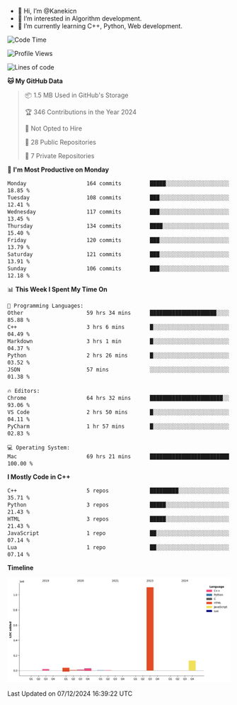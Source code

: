 - 👋 Hi, I’m @Kanekicn
- 👀 I’m interested in Algorithm development.
- 🌱 I’m currently learning C++, Python, Web development.

<!---
cotecsz/cotecsz is a ✨ special ✨ repository because its `README.md` (this file) appears on your GitHub profile.
You can click the Preview link to take a look at your changes.
--->

<!--START_SECTION:waka-->
![Code Time](http://img.shields.io/badge/Code%20Time-2%2C184%20hrs%2043%20mins-blue)

![Profile Views](http://img.shields.io/badge/Profile%20Views-30-blue)

![Lines of code](https://img.shields.io/badge/From%20Hello%20World%20I%27ve%20Written-1.3%20million%20lines%20of%20code-blue)

**🐱 My GitHub Data** 

> 📦 1.5 MB Used in GitHub's Storage 
 > 
> 🏆 346 Contributions in the Year 2024
 > 
> 🚫 Not Opted to Hire
 > 
> 📜 28 Public Repositories 
 > 
> 🔑 7 Private Repositories 
 > 
📅 **I'm Most Productive on Monday** 

```text
Monday                   164 commits         █████░░░░░░░░░░░░░░░░░░░░   18.85 % 
Tuesday                  108 commits         ███░░░░░░░░░░░░░░░░░░░░░░   12.41 % 
Wednesday                117 commits         ███░░░░░░░░░░░░░░░░░░░░░░   13.45 % 
Thursday                 134 commits         ████░░░░░░░░░░░░░░░░░░░░░   15.40 % 
Friday                   120 commits         ███░░░░░░░░░░░░░░░░░░░░░░   13.79 % 
Saturday                 121 commits         ███░░░░░░░░░░░░░░░░░░░░░░   13.91 % 
Sunday                   106 commits         ███░░░░░░░░░░░░░░░░░░░░░░   12.18 % 
```


📊 **This Week I Spent My Time On** 

```text
💬 Programming Languages: 
Other                    59 hrs 34 mins      █████████████████████░░░░   85.88 % 
C++                      3 hrs 6 mins        █░░░░░░░░░░░░░░░░░░░░░░░░   04.49 % 
Markdown                 3 hrs 1 min         █░░░░░░░░░░░░░░░░░░░░░░░░   04.37 % 
Python                   2 hrs 26 mins       █░░░░░░░░░░░░░░░░░░░░░░░░   03.52 % 
JSON                     57 mins             ░░░░░░░░░░░░░░░░░░░░░░░░░   01.38 % 

🔥 Editors: 
Chrome                   64 hrs 32 mins      ███████████████████████░░   93.06 % 
VS Code                  2 hrs 50 mins       █░░░░░░░░░░░░░░░░░░░░░░░░   04.11 % 
PyCharm                  1 hr 57 mins        █░░░░░░░░░░░░░░░░░░░░░░░░   02.83 % 

💻 Operating System: 
Mac                      69 hrs 21 mins      █████████████████████████   100.00 % 
```

**I Mostly Code in C++** 

```text
C++                      5 repos             █████████░░░░░░░░░░░░░░░░   35.71 % 
Python                   3 repos             █████░░░░░░░░░░░░░░░░░░░░   21.43 % 
HTML                     3 repos             █████░░░░░░░░░░░░░░░░░░░░   21.43 % 
JavaScript               1 repo              ██░░░░░░░░░░░░░░░░░░░░░░░   07.14 % 
Lua                      1 repo              ██░░░░░░░░░░░░░░░░░░░░░░░   07.14 % 
```



**Timeline**

![Lines of Code chart](https://raw.githubusercontent.com/Kanekicn/Kanekicn/master/assets/bar_graph.png)


 Last Updated on 07/12/2024 16:39:22 UTC
<!--END_SECTION:waka-->
